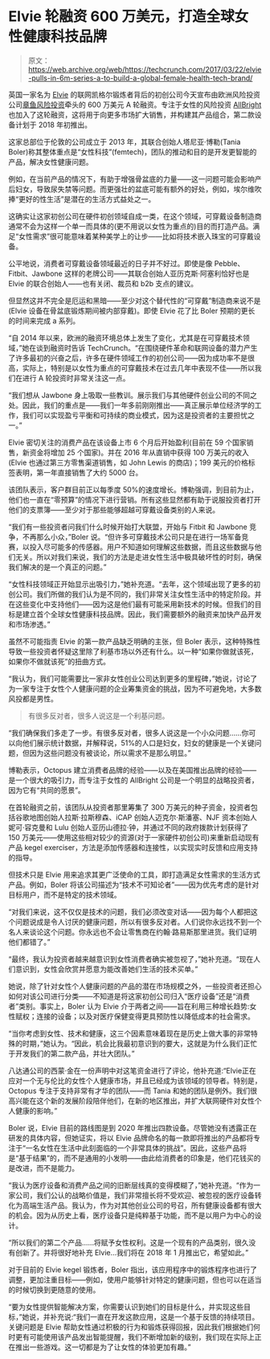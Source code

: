 # Elvie 轮融资 600 万美元，打造全球女性健康科技品牌

> 原文：<https://web.archive.org/web/https://techcrunch.com/2017/03/22/elvie-pulls-in-6m-series-a-to-build-a-global-female-health-tech-brand/>

英国一家名为 [Elvie](https://web.archive.org/web/20230225062343/https://www.elvie.com/) 的联网凯格尔锻炼者背后的初创公司今天宣布由欧洲风险投资公司[章鱼风险投资](https://web.archive.org/web/20230225062343/https://www.octopusventures.com/)牵头的 600 万美元 A 轮融资。专注于女性的风险投资 [AllBright](https://web.archive.org/web/20230225062343/http://allbright.co/) 也加入了这轮融资，这将用于向更多市场扩大销售，并构建其产品组合，第二款设备计划于 2018 年初推出。

这家总部位于伦敦的公司成立于 2013 年，其联合创始人塔尼亚·博勒(Tania Boler)称其整体重点是“女性科技”(femtech)，团队的推动和目的是开发更智能的产品，解决女性健康问题。

例如，在当前产品的情况下，有助于增强骨盆底的力量——这一问题可能会影响产后妇女，导致尿失禁等问题。而更强壮的盆底可能有额外的好处，例如，埃尔维吹捧“更好的性生活”是潜在的生活方式益处之一。

这确实让这家初创公司在硬件初创领域自成一类，在这个领域，可穿戴设备制造商通常不会为这样一个单一而具体的(更不用说以女性为重点的)目的而打造产品。满足“女性需求”很可能意味着某种美学上的让步——比如将技术嵌入珠宝的可穿戴设备。

公平地说，消费者可穿戴设备领域最近的日子并不好过。即使是像 Pebble、Fitbit、Jawbone 这样的老牌公司——其联合创始人亚历克斯·阿塞利恰好也是 Elvie 的联合创始人——也有关闭、裁员和 b2b 支点的建议。

但显然这并不完全是厄运和黑暗——至少对这个替代性的“可穿戴”制造商来说不是(Elvie 设备在骨盆底锻炼期间被内部穿戴)。即使 Elvie 花了比 Boler 预期的更长的时间来完成 a 系列。

“自 2014 年以来，欧洲的融资环境总体上发生了变化，尤其是在可穿戴技术领域，”她在谈到融资时告诉 TechCrunch。“在围绕硬件革命和联网设备的潜力产生了许多最初的兴奋之后，许多在硬件领域工作的初创公司——因为成功率不是很高，实际上，特别是以女性为重点的可穿戴技术在过去几年中表现不佳——所以我们在进行 A 轮投资时非常关注这一点。

“我们想从 Jawbone 身上吸取一些教训。展示我们与其他硬件创业公司的不同之处。因此，我们的重点是——我们一年多前刚刚推出——真正展示单位经济学的工作，我们可以实现盈亏平衡和可持续的商业模式，因为这是投资者的主要担忧之一。”

Elvie 密切关注的消费产品在该设备上市 6 个月后开始盈利(目前在 59 个国家销售，新资金将增加 25 个国家)。并在 2016 年从直销中获得 100 万美元的收入(Elvie 也通过第三方零售渠道销售，如 John Lewis 的商店)；199 美元的价格标签表明，第一年直接销售了大约 5000 台。

该团队表示，客户群目前正以每季度 50%的速度增长。博勒强调，到目前为止，他们也一直在“零预算”的情况下进行营销。所有这些显然都有助于说服投资者打开他们的支票簿——至少对于那些能够超越可穿戴设备类别的人来说。

“我们有一些投资者问我们什么时候开始打大联盟，开始与 Fitbit 和 Jawbone 竞争，不再那么小众，”Boler 说。“但许多可穿戴技术公司只是在进行一场军备竞赛，以投入尽可能多的传感器。用户不知道如何理解这些数据，而且这些数据与他们无关。所以对我们来说，我们的方法是走进女性生活中极具破坏性的时刻，确保我们解决的是一个真正的问题。”

“女性科技领域正开始显示出吸引力，”她补充道。“去年，这个领域出现了更多的初创公司。我们所做的我们认为是不同的，我们非常关注女性生活中的特定阶段。并在这些变化中支持他们——因为这是他们最有可能采用新技术的时候。但我们的目标是建立首个全球女性健康科技品牌。因此，我们需要额外的融资来加快产品开发和市场渗透。”

虽然不可能指责 Elvie 的第一款产品缺乏明确的主张，但 Boler 表示，这种特殊性导致一些投资者怀疑这里除了利基市场以外还有什么。以一种“如果你做就该死，如果你不做就该死”的扭曲方式。

“我认为，我们可能需要比一家非女性创业公司达到更多的里程碑，”她说，讨论了为一家专注于女性个人健康问题的企业筹集资金的挑战，因为不可避免地，大多数风投都是男性。

> 有很多反对者，很多人说这是一个利基问题。

“我们确保我们多走了一步。有很多反对者，很多人说这是一个小众问题……你可以向他们展示统计数据，并解释说，51%的人口是妇女，妇女的健康是一个关键问题，但因为这些问题没有被谈论，所以需求不是那么明显。”

博勒表示，Octopus 建立消费者品牌的经验——以及在美国推出品牌的经验——是一个很大的吸引力，而专注于女性的 AllBright 公司是一个明显的战略投资者，因为它有“共同的愿景”。

在首轮融资之前，该团队从投资者那里筹集了 300 万美元的种子资金，投资者包括谷歌地图创始人拉斯·拉斯穆森、iCAP 创始人迈克尔·斯潘塞、NJF 资本创始人妮可·容克曼和 Lulu 创始人亚历山德拉·钟，并通过不同的政府拨款计划获得了 150 万美元——使用这些相对较少的资源(对于一家硬件初创公司)来重新启动现有产品 kegel exerciser，方法是添加传感器和连接性，以实现实时反馈和应用支持的指导。

但技术只是 Elvie 用来追求其更广泛使命的工具，即打造满足女性需求的生活方式产品。例如，Boler 将该公司描述为“技术不可知论者”——因为优先考虑的是针对目标用户，而不是特定的技术领域。

“对我们来说，这不仅仅是技术的问题，我们必须改变对话——因为每个人都把这个问题说成是令人讨厌的健康问题，所以有很多反对者。人们说你永远找不到一个名人来谈论这个问题。你永远也不会让零售商在约翰·路易斯那里进货。我们证明他们都错了。”

“最终，我认为投资者越来越意识到女性消费者确实被忽视了，”她补充道。“现在人们意识到，女性会欣赏并愿意为能改善她们生活的技术买单。”

她说，除了针对女性个人健康问题的产品的潜在市场规模之外，一些投资者还担心如何对该公司进行分类——不知道是将这家初创公司归入“医疗设备”还是“消费者”类别。事实上，Boler 认为 Elvie 介于两者之间——旨在利用三种增长趋势:女性赋权；连接的设备；以及对医疗保健变得更具预防性以降低成本的社会需求。

“当你考虑到女性、技术和健康，这三个因素意味着现在是历史上做大事的非常特殊的时期，”她认为。“因此，机会比我最初意识到的要大，这就是为什么我们正忙于开发我们的第二款产品，并壮大团队。”

八达通公司的西蒙·金在一份声明中对这笔资金进行了评论，他补充道:“Elvie正在应对一个无与伦比的女性个人健康市场，并且已经成为该领域的领导者。特别是，Octopus 专注于支持非常有才华的团队——而 Tania 和她的团队是例外。我们很高兴能在这个新的发展阶段陪伴他们，在新的地区推出，并扩大联网硬件对女性个人健康的影响。”

Boler 说，Elvie 目前的路线图是到 2020 年推出四款设备。尽管她没有透露正在研发的具体内容，但她证实，将以 Elvie 品牌命名的每一款即将推出的产品都将专注于“一名女性在生活中此刻面临的一个非常具体的挑战”。因此，这些产品将是“基于结果”的，而不是通用的小发明——由此给消费者的印象是，他们花钱买的是改进，而不是能力。

“我认为医疗设备和消费产品之间的旧断层线真的变得模糊了，”她补充道。“作为一家公司，我们公认的战略价值是，我们非常擅长将不受欢迎、被忽视的医疗设备转化为高端生活产品。我认为，作为对其他创业公司的号召，所有健康设备都有很大的机会。因为从历史上看，医疗设备只是纯粹基于功能，而不是以用户为中心的设计。

“所以我们的第二个产品……将赋予女性权利。这是一个现有的产品类别，很久没有创新了。并将很好地补充 Elvie…我们将在 2018 年 1 月推出它，希望如此。”

对于目前的 Elvie kegel 锻炼者，Boler 指出，该应用程序中的锻炼程序也进行了调整，更加注重目标——例如，使用户能够针对特定的健康问题，但也可以在适当的时候切换到更随意的使用。

“要为女性提供智能解决方案，你需要认识到她们的目标是什么，并实现这些目标，”她说，并补充说:“我们一直在开发这款应用，这是一个基于反馈的持续项目。关键问题是 Elvie 帮助女性通过积极的行为和锻炼获得回报，因此我们根据她们何时更有可能使用该产品发出智能提醒，我们不断增加新的级别，我们现在实际上正在推出一些游戏。这一切都是为了让女性的体验更加有趣。”